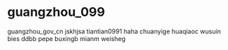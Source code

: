 # guangzhou_099
guangzhou_gov_cn
jskhjsa
tiantian0991
haha
chuanyige
huaqiaoc
wusuin
bies
ddbb
pepe
buxingb
mianm
weisheg
